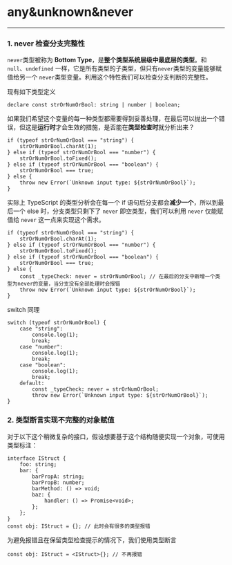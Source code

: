 # any&unknown&never

---

### 1. never 检查分支完整性

`never`类型被称为 **Bottom Type**，是**整个类型系统层级中最底层的类型**。和`null`、`undefined` 一样，它是所有类型的子类型，但只有`never`类型的变量能够赋值给另一个 `never`类型变量。利用这个特性我们可以检查分支判断的完整性。

现有如下类型定义

```tsx
declare const strOrNumOrBool: string | number | boolean;
```

如果我们希望这个变量的每一种类型都需要得到妥善处理，在最后可以抛出一个错误，但这是**运行时**才会生效的措施，是否能在**类型检查时**就分析出来？

```tsx
if (typeof strOrNumOrBool === "string") {
    strOrNumOrBool.charAt(1);
} else if (typeof strOrNumOrBool === "number") {
    strOrNumOrBool.toFixed();
} else if (typeof strOrNumOrBool === "boolean") {
    strOrNumOrBool === true;
} else {
    throw new Error(`Unknown input type: ${strOrNumOrBool}`);
}
```

实际上 TypeScript 的类型分析会在每一个 if 语句后分支都会**减少一个**，所以到最后一个 else 时，分支类型只剩下了 `never` 即空类型，我们可以利用 `never` 仅能赋值给 `never` 这一点来实现这个需求。

```tsx
if (typeof strOrNumOrBool === "string") {
    strOrNumOrBool.charAt(1);
} else if (typeof strOrNumOrBool === "number") {
    strOrNumOrBool.toFixed();
} else if (typeof strOrNumOrBool === "boolean") {
    strOrNumOrBool === true;
} else {
    const _typeCheck: never = strOrNumOrBool; // 在最后的分支中新增一个类型为never的变量，当分支没有全部处理时会报错
    throw new Error(`Unknown input type: ${strOrNumOrBool}`);
}
```

switch 同理

```tsx
switch (typeof strOrNumOrBool) {
    case "string":
        console.log(1);
        break;
    case "number":
        console.log(1);
        break;
    case "boolean":
        console.log(1);
        break;
    default:
        const _typeCheck: never = strOrNumOrBool;
        throw new Error(`Unknown input type: ${strOrNumOrBool}`);
}
```

### 2. 类型断言实现不完整的对象赋值

对于以下这个稍微复杂的接口，假设想要基于这个结构随便实现一个对象，可使用类型标注：

```tsx
interface IStruct {
    foo: string;
    bar: {
        barPropA: string;
        barPropB: number;
        barMethod: () => void;
        baz: {
            handler: () => Promise<void>;
        };
    };
}
const obj: IStruct = {}; // 此时会有很多的类型报错
```

为避免报错且在保留类型检查提示的情况下，我们使用类型断言

```tsx
const obj: IStruct = <IStruct>{}; // 不再报错
```
